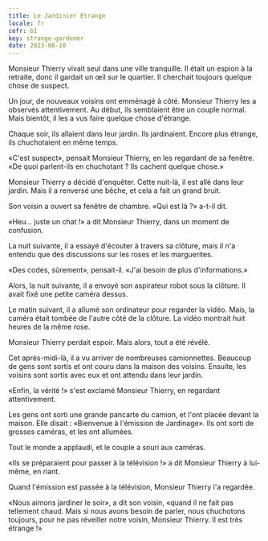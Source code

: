 ```yaml
---
title: Le Jardinier Étrange
locale: fr
cefr: b1
key: strange-gardener
date: 2023-06-10
---
```


Monsieur Thierry vivait seul dans une ville tranquille. Il était un espion à la retraite, donc il gardait un œil sur le quartier. Il cherchait toujours quelque chose de suspect.

Un jour, de nouveaux voisins ont emménagé à côté. Monsieur Thierry les a observés attentivement. Au début, ils semblaient être un couple normal. Mais bientôt, il les a vus faire quelque chose d'étrange.

Chaque soir, ils allaient dans leur jardin. Ils jardinaient. Encore plus étrange, ils chuchotaient en même temps.

«C'est suspect», pensait Monsieur Thierry, en les regardant de sa fenêtre. «De quoi parlent-ils en chuchotant ? Ils cachent quelque chose.»

Monsieur Thierry a décidé d'enquêter. Cette nuit-là, il est allé dans leur jardin. Mais il a renversé une bêche, et cela a fait un grand bruit.

Son voisin a ouvert sa fenêtre de chambre. «Qui est là ?» a-t-il dit.

«Heu... juste un chat !» a dit Monsieur Thierry, dans un moment de confusion.

La nuit suivante, il a essayé d'écouter à travers sa clôture, mais il n'a entendu que des discussions sur les roses et les marguerites.

«Des codes, sûrement», pensait-il. «J'ai besoin de plus d'informations.»

Alors, la nuit suivante, il a envoyé son aspirateur robot sous la clôture. Il avait fixé une petite caméra dessus.

Le matin suivant, il a allumé son ordinateur pour regarder la vidéo. Mais, la caméra était tombée de l'autre côté de la clôture. La vidéo montrait huit heures de la même rose.

Monsieur Thierry perdait espoir. Mais alors, tout a été révélé.

Cet après-midi-là, il a vu arriver de nombreuses camionnettes. Beaucoup de gens sont sortis et ont couru dans la maison des voisins. Ensuite, les voisins sont sortis avec eux et ont attendu dans leur jardin.

«Enfin, la vérité !» s'est exclamé Monsieur Thierry, en regardant attentivement.

Les gens ont sorti une grande pancarte du camion, et l'ont placée devant la maison. Elle disait : «Bienvenue à l'émission de Jardinage». Ils ont sorti de grosses caméras, et les ont allumées.

Tout le monde a applaudi, et le couple a souri aux caméras.

«Ils se préparaient pour passer à la télévision !» a dit Monsieur Thierry à lui-même, en riant.

Quand l'émission est passée à la télévision, Monsieur Thierry l'a regardée.

«Nous aimons jardiner le soir», a dit son voisin, «quand il ne fait pas tellement chaud. Mais si nous avons besoin de parler, nous chuchotons toujours, pour ne pas réveiller notre voisin, Monsieur Thierry. Il est très étrange !»